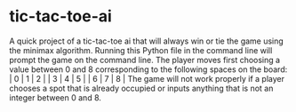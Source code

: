 # tic-tac-toe-ai

A quick project of a tic-tac-toe ai that will always win or tie the game using the minimax algorithm.
Running this Python file in the command line will prompt the game on the command line. The player moves first choosing a value between 0 and 8 corresponding to the following spaces on the board:
| 0 | 1 | 2 |
| 3 | 4 | 5 |
| 6 | 7 | 8 |
The game will not work properly if a player chooses a spot that is already occupied or inputs anything that is not an integer between 0 and 8. 
